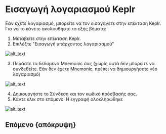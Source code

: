 <!--
παραγγελία: 8
-->
# Εισαγωγή λογαριασμού Keplr

Εάν έχετε λογαριασμό, μπορείτε να τον εισαγάγετε στην επέκταση Keplr. Για να το κάνετε ακολουθήστε τα εξής βήματα:

1. Μεταβείτε στην επέκταση Keplr.
2. Επιλέξτε "Εισαγωγή υπάρχοντος λογαριασμού"

![alt_text](./images/keplr/1.png "image_tooltip")

3. Περάστε τα δεδομένα Mnemonic σας (χωρίς αυτά δεν μπορείτε να συνδεθείτε. Εάν δεν έχετε Mnemonic, πρέπει να δημιουργήσετε νέο λογαριασμό)

![alt_text](./images/keplr/2.png "image_tooltip")

4. Δημιουργήστε το Σύνδεση και τον κωδικό πρόσβασής σας.
5. Κάντε κλικ στο επόμενο· Η εγγραφή ολοκληρώθηκε

![alt_text](./images/keplr/3.png "image_tooltip")

## Επόμενο {απόκρυψη}

